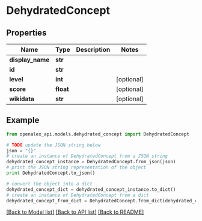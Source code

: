 # DehydratedConcept


## Properties
Name | Type | Description | Notes
------------ | ------------- | ------------- | -------------
**display_name** | **str** |  | 
**id** | **str** |  | 
**level** | **int** |  | [optional] 
**score** | **float** |  | [optional] 
**wikidata** | **str** |  | [optional] 

## Example

```python
from openalex_api.models.dehydrated_concept import DehydratedConcept

# TODO update the JSON string below
json = "{}"
# create an instance of DehydratedConcept from a JSON string
dehydrated_concept_instance = DehydratedConcept.from_json(json)
# print the JSON string representation of the object
print DehydratedConcept.to_json()

# convert the object into a dict
dehydrated_concept_dict = dehydrated_concept_instance.to_dict()
# create an instance of DehydratedConcept from a dict
dehydrated_concept_from_dict = DehydratedConcept.from_dict(dehydrated_concept_dict)
```
[[Back to Model list]](../README.md#documentation-for-models) [[Back to API list]](../README.md#documentation-for-api-endpoints) [[Back to README]](../README.md)


